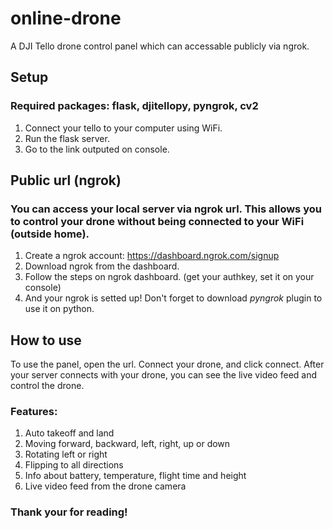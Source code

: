 # online-drone
A DJI Tello drone control panel which can accessable publicly via ngrok.
## Setup
### Required packages: flask, djitellopy, pyngrok, cv2
1. Connect your tello to your computer using WiFi.
2. Run the flask server.
3. Go to the link outputed on console.

## Public url (ngrok)
### You can access your local server via ngrok url. This allows you to control your drone without being connected to your WiFi (outside home).

1. Create a ngrok account: https://dashboard.ngrok.com/signup
2. Download ngrok from the dashboard.
3. Follow the steps on ngrok dashboard. (get your authkey, set it on your console)
4. And your ngrok is setted up! Don't forget to download *pyngrok* plugin to use it on python.

## How to use
To use the panel, open the url. Connect your drone, and click connect. After your server connects with your drone, you can see the live video feed and control the drone.

### Features:
1. Auto takeoff and land
2. Moving forward, backward, left, right, up or down
3. Rotating left or right
4. Flipping to all directions
5. Info about battery, temperature, flight time and height
6. Live video feed from the drone camera

### Thank your for reading!
